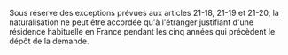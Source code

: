   
Sous réserve des exceptions prévues aux articles 21-18, 21-19 et 21-20, la naturalisation ne peut être accordée qu'à l'étranger justifiant d'une résidence habituelle en France pendant les cinq années qui précèdent le dépôt de la demande.  

  
